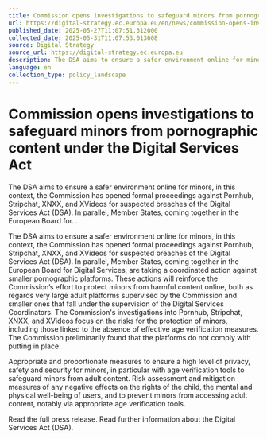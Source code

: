 ```yaml
---
title: Commission opens investigations to safeguard minors from pornographic content under the Digital Services Act
url: https://digital-strategy.ec.europa.eu/en/news/commission-opens-investigations-safeguard-minors-pornographic-content-under-digital-services-act
published_date: 2025-05-27T11:07:51.312000
collected_date: 2025-05-31T11:07:53.013608
source: Digital Strategy
source_url: https://digital-strategy.ec.europa.eu
description: The DSA aims to ensure a safer environment online for minors, in this context, the Commission has opened formal proceedings against Pornhub, Stripchat, XNXX, and XVideos for suspected breaches of the Digital Services Act (DSA). In parallel, Member States, coming together in the European Board for...
language: en
collection_type: policy_landscape
---
```


# Commission opens investigations to safeguard minors from pornographic content under the Digital Services Act

The DSA aims to ensure a safer environment online for minors, in this context, the Commission has opened formal proceedings against Pornhub, Stripchat, XNXX, and XVideos for suspected breaches of the Digital Services Act (DSA). In parallel, Member States, coming together in the European Board for...

The DSA aims to ensure a safer environment online for minors, in this context, the Commission has opened formal proceedings against Pornhub, Stripchat, XNXX, and XVideos for suspected breaches of the Digital Services Act (DSA). In parallel, Member States, coming together in the European Board for Digital Services, are taking a coordinated action against smaller pornographic platforms. These actions will reinforce the Commission’s effort to protect minors from harmful content online, both as regards very large adult platforms supervised by the Commission and smaller ones that fall under the supervision of the Digital Services Coordinators. 
 The Commission's investigations into Pornhub, Stripchat, XNXX, and XVideos focus on the risks for the protection of minors, including those linked to the absence of effective age verification measures. The Commission preliminarily found that the platforms do not comply with putting in place: 
 
 Appropriate and proportionate measures to ensure a high level of privacy, safety and security for minors, in particular with age verification tools to safeguard minors from adult content. 
 Risk assessment and mitigation measures of any negative effects on the rights of the child, the mental and physical well-being of users, and to prevent minors from accessing adult content, notably via appropriate age verification tools. 
 
 Read the full press release. 
 Read further information about the Digital Services Act (DSA).